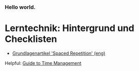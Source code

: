 ### Hello world.


# Lerntechnik: Hintergrund und Checklisten

* [Grundlagenartikel 'Spaced Repetition' (eng)](https://www.gwern.net/Spaced%20repetition)


Helpful: [Guide to Time Management](docs/GuideToTimeManagement.pdf)
